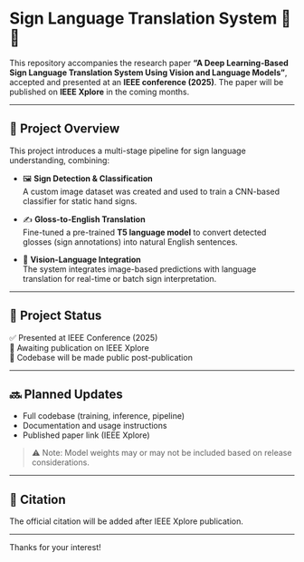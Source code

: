 # Sign Language Translation System 🤟🧠

This repository accompanies the research paper **“A Deep Learning-Based Sign Language Translation System Using Vision and Language Models”**, accepted and presented at an **IEEE conference (2025)**. The paper will be published on **IEEE Xplore** in the coming months.

---

## 🧩 Project Overview

This project introduces a multi-stage pipeline for sign language understanding, combining:

- 🖼️ **Sign Detection & Classification**  
  A custom image dataset was created and used to train a CNN-based classifier for static hand signs.

- ✍️ **Gloss-to-English Translation**  
  Fine-tuned a pre-trained **T5 language model** to convert detected glosses (sign annotations) into natural English sentences.

- 🔄 **Vision-Language Integration**  
  The system integrates image-based predictions with language translation for real-time or batch sign interpretation.

---

## 📌 Project Status

✅ Presented at IEEE Conference (2025)  
📝 Awaiting publication on IEEE Xplore  
🚧 Codebase will be made public post-publication

---

## 🔜 Planned Updates

- Full codebase (training, inference, pipeline)
- Documentation and usage instructions
- Published paper link (IEEE Xplore)

> ⚠️ Note: Model weights may or may not be included based on release considerations.

---

## 📖 Citation

The official citation will be added after IEEE Xplore publication.

---

Thanks for your interest!
